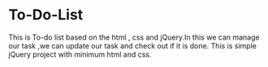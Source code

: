 # To-Do-List
This is To-do list based on the html , css and jQuery.In this we can manage our task ,we can update our task and check out if it is done. This is simple jQuery project with minimum html and css. 

